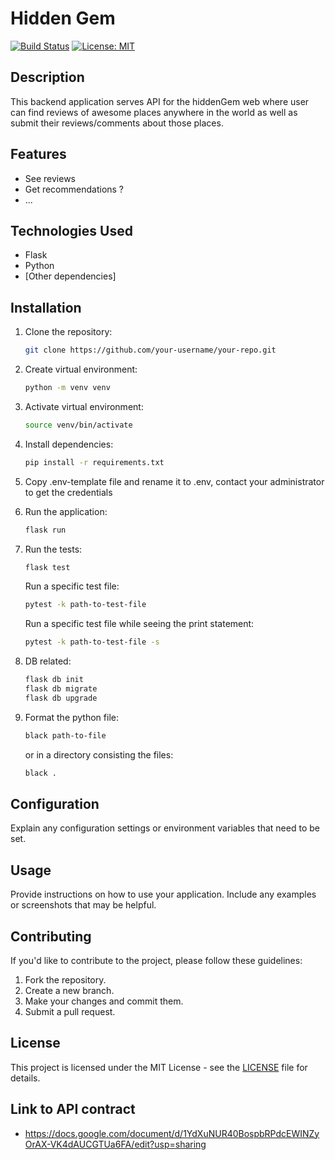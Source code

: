 # Hidden Gem

[![Build Status](https://travis-ci.org/your-username/your-repo.svg?branch=master)](https://travis-ci.org/your-username/your-repo)
[![License: MIT](https://img.shields.io/badge/License-MIT-yellow.svg)](https://opensource.org/licenses/MIT)

## Description

This backend application serves API for the hiddenGem web where user can find reviews of awesome places anywhere in the world as well as submit their reviews/comments about those places.

## Features

- See reviews
- Get recommendations ?
- ...

## Technologies Used

- Flask
- Python
- [Other dependencies]

## Installation

1. Clone the repository:

    ```bash
    git clone https://github.com/your-username/your-repo.git
    ```

2. Create virtual environment:
    ```bash
    python -m venv venv
    ```

3. Activate virtual environment:
    ```bash
    source venv/bin/activate
    ```

4. Install dependencies:
    ```bash
    pip install -r requirements.txt
    ```

5. Copy .env-template file and rename it to .env, contact your administrator to get the credentials

6. Run the application:
    ```bash
    flask run
    ```

7. Run the tests:
    ```bash
    flask test
    ```
    Run a specific test file:
    ```bash
    pytest -k path-to-test-file
    ```
    Run a specific test file while seeing the print statement:
    ```bash
    pytest -k path-to-test-file -s
    ```

8. DB related:
    ```bash
    flask db init
    flask db migrate
    flask db upgrade
    ```

9. Format the python file:
    ```bash
    black path-to-file
    ```

    or in a directory consisting the files:
    ```bash
    black .
    ```

## Configuration

Explain any configuration settings or environment variables that need to be set.

## Usage

Provide instructions on how to use your application. Include any examples or screenshots that may be helpful.

## Contributing

If you'd like to contribute to the project, please follow these guidelines:

1. Fork the repository.
2. Create a new branch.
3. Make your changes and commit them.
4. Submit a pull request.

## License

This project is licensed under the MIT License - see the [LICENSE](LICENSE) file for details.

## Link to API contract

- https://docs.google.com/document/d/1YdXuNUR40BospbRPdcEWINZyOrAX-VK4dAUCGTUa6FA/edit?usp=sharing


